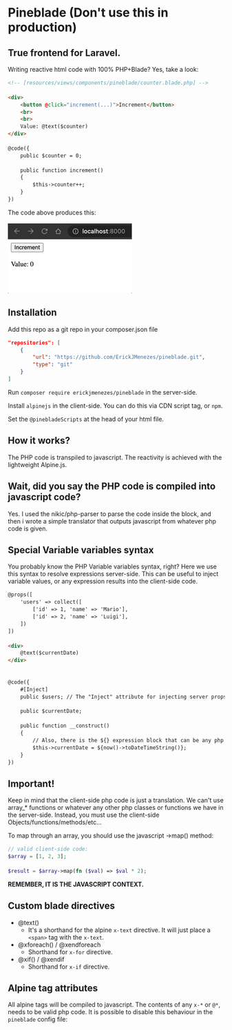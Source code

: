 # Pineblade (Don't use this in production)

## True frontend for Laravel.

Writing reactive html code with 100% PHP+Blade? Yes, take a look:

```html
<!-- [resources/views/components/pineblade/counter.blade.php] -->

<div>
    <button @click="increment(...)">Increment</button>
    <br>
    <br>
    Value: @text($counter)
</div>

@code({
    public $counter = 0;
    
    public function increment()
    {
        $this->counter++;
    }
})
```
The code above produces this:
<br>
<br>
![counter-example.gif](docs%2Fimg%2Fcounter-example.gif)

## Installation
Add this repo as a git repo in your composer.json file
```json
"repositories": [
    {
        "url": "https://github.com/ErickJMenezes/pineblade.git",
        "type": "git"
    }
]
```
Run `composer require erickjmenezes/pineblade` in the server-side.

Install `alpinejs` in the client-side. You can do this via CDN script tag, or `npm`.

Set the `@pinebladeScripts` at the head of your html file.
## How it works?
The PHP code is transpiled to javascript. The reactivity is achieved with the lightweight Alpine.js.

## Wait, did you say the PHP code is compiled into javascript code?
Yes. I used the nikic/php-parser to parse the code inside the block, and then i wrote a simple translator that outputs javascript from whatever php code is given.

## Special Variable variables syntax
You probably know the PHP Variable variables syntax, right?
Here we use this syntax to resolve expressions server-side. This can be useful to inject variable values, or any expression results into the client-side code.
```html
@props([
    'users' => collect([
        ['id' => 1, 'name' => 'Mario'],
        ['id' => 2, 'name' => 'Luigi'],
    ])
])

<div>
    @text($currentDate)
</div>


@code({
    #[Inject]
    public $users; // The "Inject" attribute for injecting server props into the code block.

    public $currentDate;
  
    public function __construct()
    {
        // Also, there is the ${} expression block that can be any php expression. It will be evaluated server-side.
        $this->currentDate = ${now()->toDateTimeString()};
    }
}) 
```

## Important!
Keep in mind that the client-side php code is just a translation. We can't use array_* functions or whatever any other php classes or functions we have in the server-side. Instead, you must use the client-side Objects/functions/methods/etc...

To map through an array, you should use the javascript ->map() method:
```php
// valid client-side code:
$array = [1, 2, 3];

$result = $array->map(fn ($val) => $val * 2);
```
**REMEMBER, IT IS THE JAVASCRIPT CONTEXT.**

## Custom blade directives
- @text()
  - It's a shorthand for the alpine `x-text` directive. It will just place a `<span>` tag with the `x-text`.
- @xforeach() / @xendforeach
  - Shorthand for `x-for` directive. 
- @xif() / @xendif
  - Shorthand for `x-if` directive.


## Alpine tag attributes
All alpine tags will be compiled to javascript. The contents of any `x-*` or `@*`, needs to be valid php code. It is possible to disable this behaviour in the `pineblade` config file:
